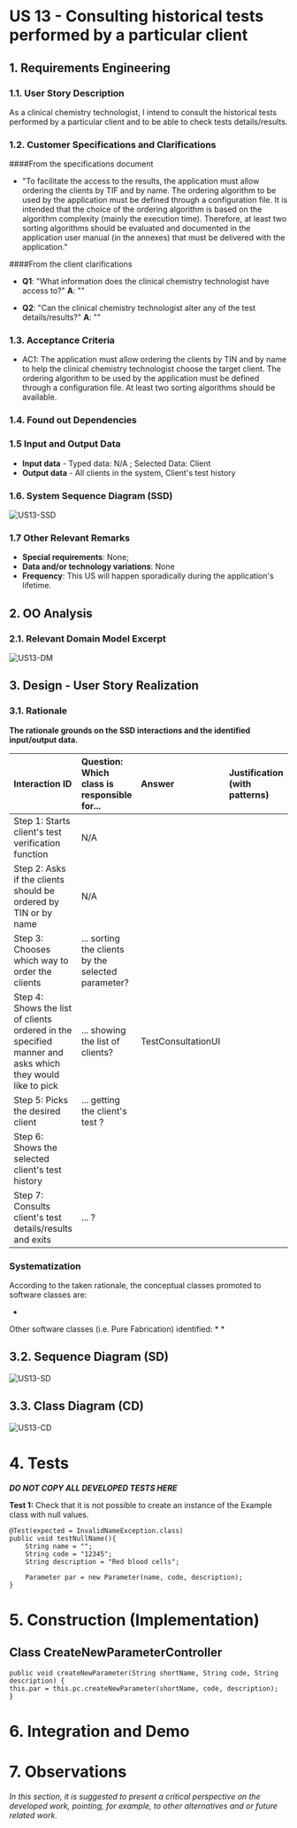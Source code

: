 # US 13 - Consulting historical tests performed by a particular client

## 1. Requirements Engineering

### 1.1. User Story Description

As a clinical chemistry technologist, I intend to consult the historical tests performed by a particular client and to be able to check tests details/results.

### 1.2. Customer Specifications and Clarifications

####From the specifications document

* "To facilitate the access to the results, the application must allow ordering the clients by TIF and by name. The ordering algorithm to be used by the application must be defined through a configuration file. It is intended that the choice of the ordering algorithm is based on the algorithm complexity (mainly the execution time). Therefore, at least two sorting algorithms should be evaluated and documented in the application user manual (in the annexes) that must be delivered with the application."

####From the client clarifications

* **Q1**: "What information does the clinical chemistry technologist have access to?" **A**: ""

* **Q2**: "Can the clinical chemistry technologist alter any of the test details/results?" **A**: ""


### 1.3. Acceptance Criteria

* AC1: The application must allow ordering the clients by TIN and by name to help the clinical chemistry technologist choose the target client. The ordering algorithm to be used by the application must be defined through a configuration file. At least two sorting algorithms should be available.

### 1.4. Found out Dependencies



### 1.5 Input and Output Data

* **Input data** - Typed data: N/A ; Selected Data: Client
* **Output data** - All clients in the system, Client's test history

### 1.6. System Sequence Diagram (SSD)

![US13-SSD](US13_SSD.svg)

### 1.7 Other Relevant Remarks

* **Special requirements**: None;
* **Data and/or technology variations**: None
* **Frequency**: This US will happen sporadically during the application's lifetime.

## 2. OO Analysis

### 2.1. Relevant Domain Model Excerpt

![US13-DM](US13_DM.svg)

## 3. Design - User Story Realization

### 3.1. Rationale

**The rationale grounds on the SSD interactions and the identified input/output data.**

| Interaction ID | Question: Which class is responsible for... | Answer  | Justification (with patterns)  |
|:-------------  |:---------------------|:------------|:---------------------------- |
| Step 1: Starts client's test verification function | N/A |  |  |
| Step 2: Asks if the clients should be ordered by TIN or by name | N/A |  |  |
| Step 3: Chooses which way to order the clients | ... sorting the clients by the selected parameter? |  |  |
| Step 4: Shows the list of clients ordered in the specified manner and asks which they would like to pick  | ... showing the list of clients? | TestConsultationUI |  |
| Step 5: Picks the desired client | ... getting the client's test ? |  |  |
| Step 6: Shows the selected client's test history |  |  |  |
| Step 7: Consults client's test details/results and exits | ... ? |  |  |


### Systematization ##

According to the taken rationale, the conceptual classes promoted to software classes are:

* 

Other software classes (i.e. Pure Fabrication) identified:
* 
* 

## 3.2. Sequence Diagram (SD)

![US13-SD](US13_SD.svg)

## 3.3. Class Diagram (CD)

![US13-CD](US13_CD.svg)

# 4. Tests

**_DO NOT COPY ALL DEVELOPED TESTS HERE_**

**Test 1:** Check that it is not possible to create an instance of the Example class with null values.

	@Test(expected = InvalidNameException.class)
    public void testNullName(){
        String name = "";
        String code = "12345";
        String description = "Red blood cells";

        Parameter par = new Parameter(name, code, description);
    }

# 5. Construction (Implementation)

## Class CreateNewParameterController

    public void createNewParameter(String shortName, String code, String description) {
    this.par = this.pc.createNewParameter(shortName, code, description);
    }


# 6. Integration and Demo




# 7. Observations

*In this section, it is suggested to present a critical perspective on the developed work, pointing, for example, to other alternatives and or future related work.*





